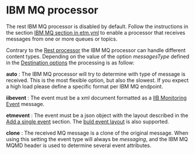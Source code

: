 # IBM MQ processor
The rest IBM MQ processor is disabled by default. Follow the instructions in the section [IBM MQ section in etm.yml](../setup/node-configuration.md#ibm-mq-section-in-etm-yml) to enable a processor that receives messages from one or more queues or topics. 

Contrary to the [Rest processor](rest-processor.md) the IBM MQ processor can handle different content types. Depending on the value of the option *messagesType* defined in the [Destination options](../setup/node-configuration.md#ibmmq-destination-options) the processing is as follow:

**auto** 
: The IBM MQ processor will try to determine with type of message is received. This is the most flexible option, but also the slowest. If you expect a high load please define a specific format per IBM MQ endpoint.

**iibevent**
: The event must be a xml document formatted as a [IIB Monitoring Event](https://www.ibm.com/support/knowledgecenter/SSMKHH_9.0.0/com.ibm.etools.mft.doc/ac60386_.htm) message.

**etmevent**
: The event must be a json object with the layout described in the [Add a single event](rest-processor.md#add-a-single-event) section. The [buld event layout](rest-processor.md#adding-events-in-bulk) is also supported.

**clone**
: The received MQ message is a clone of the original message. When using this setting the event type will always be *messaging*, and the IBM MQ MQMD header is used to determine several event attributes.